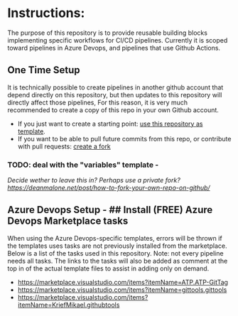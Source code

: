 # Instructions: 
The purpose of this repository is to provide reusable building blocks implementing specific workflows for CI/CD pipelines. Currently it is scoped toward pipelines in Azure Devops, and pipelines that use Github Actions. 

## One Time Setup

It is technically possible to create pipelines in another github account that depend directly on this repository, but then updates to this repository will directly affect those pipelines, 
For this reason, it is very much recommended to create a copy of this repo in your own Github account.
- If you just want to create a starting point: [use this repository as template](https://docs.github.com/en/github/creating-cloning-and-archiving-repositories/creating-a-repository-on-github/creating-a-repository-from-a-template).
- If you want to be able to pull future commits from this repo, or contribute with pull requests: [create a fork](https://docs.github.com/en/get-started/quickstart/fork-a-repo)

### TODO: deal with the "variables" template - 
_Decide wether to leave this in? Perhaps use a private fork? https://deanmalone.net/post/how-to-fork-your-own-repo-on-github/_

## Azure Devops Setup - ## Install (FREE) Azure Devops Marketplace tasks
When using the Azure Devops-specific templates, errors will be thrown if the templates uses tasks are not previously installed from the marketplace. 
Below is a list of the tasks used in this repository. 
Note: not every pipeline needs all tasks. The links to the tasks will also be added as comment at the top in of the actual template files to assist in adding only on demand. 

- https://marketplace.visualstudio.com/items?itemName=ATP.ATP-GitTag
- https://marketplace.visualstudio.com/items?itemName=gittools.gittools
- https://marketplace.visualstudio.com/items?itemName=KriefMikael.githubtools

